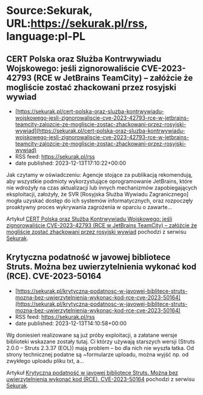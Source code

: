 # Source:Sekurak, URL:https://sekurak.pl/rss, language:pl-PL

## CERT Polska oraz Służba Kontrwywiadu Wojskowego: jeśli zignorowaliście CVE-2023-42793 (RCE w JetBrains TeamCity) – załóżcie że mogliście zostać zhackowani przez rosyjski wywiad
 - [https://sekurak.pl/cert-polska-oraz-sluzba-kontrwywiadu-wojskowego-jesli-zignorowaliscie-cve-2023-42793-rce-w-jetbrains-teamcity-zalozcie-ze-mogliscie-zostac-zhackowani-przez-rosyjski-wywiad](https://sekurak.pl/cert-polska-oraz-sluzba-kontrwywiadu-wojskowego-jesli-zignorowaliscie-cve-2023-42793-rce-w-jetbrains-teamcity-zalozcie-ze-mogliscie-zostac-zhackowani-przez-rosyjski-wywiad)
 - RSS feed: https://sekurak.pl/rss
 - date published: 2023-12-13T17:10:22+00:00

<p>Jak czytamy w oświadczeniu: Agencje stojące za publikacją rekomendują, aby wszystkie podmioty wykorzystujące oprogramowanie JetBrains, które nie wdrożyły na czas aktualizacji lub innych mechanizmów zapobiegających eksploitacji, założyły, że SVR [Rosyjska Służba Wywiadu Zagranicznego] mogła uzyskać dostęp do ich systemów informatycznych, oraz rozpoczęły proaktywny proces wykrywania zagrożenia w oparciu o zawarte...</p>
<p>Artykuł <a href="https://sekurak.pl/cert-polska-oraz-sluzba-kontrwywiadu-wojskowego-jesli-zignorowaliscie-cve-2023-42793-rce-w-jetbrains-teamcity-zalozcie-ze-mogliscie-zostac-zhackowani-przez-rosyjski-wywiad/" rel="nofollow">CERT Polska oraz Służba Kontrwywiadu Wojskowego: jeśli zignorowaliście CVE-2023-42793 (RCE w JetBrains TeamCity) &#8211; załóżcie że mogliście zostać zhackowani przez rosyjski wywiad</a> pochodzi z serwisu <a href="https://sekurak.pl" rel="nofollow">Sekurak</a>.</p>

## Krytyczna podatność w javowej bibliotece Struts. Można bez uwierzytelnienia wykonać kod (RCE). CVE-2023-50164
 - [https://sekurak.pl/krytyczna-podatnosc-w-javowej-biblitece-struts-mozna-bez-uwierzytelnienia-wykonac-kod-rce-cve-2023-50164](https://sekurak.pl/krytyczna-podatnosc-w-javowej-biblitece-struts-mozna-bez-uwierzytelnienia-wykonac-kod-rce-cve-2023-50164)
 - RSS feed: https://sekurak.pl/rss
 - date published: 2023-12-13T14:10:58+00:00

<p>Wg doniesień realizowane są już próby exploitacji, a załatane wersje biblioteki wskazane zostały tutaj. Ci którzy używają starszych wersji (Struts 2.0.0 &#8211; Struts 2.3.37 (EOL)) mają problem &#8211; bo dla nich nie wyszła łatka. Od strony technicznej podatne są ~formularze uploadu, można wyjść np. od zwykłego uploadu pliku txt, a...</p>
<p>Artykuł <a href="https://sekurak.pl/krytyczna-podatnosc-w-javowej-biblitece-struts-mozna-bez-uwierzytelnienia-wykonac-kod-rce-cve-2023-50164/" rel="nofollow">Krytyczna podatność w javowej bibliotece Struts. Można bez uwierzytelnienia wykonać kod (RCE). CVE-2023-50164</a> pochodzi z serwisu <a href="https://sekurak.pl" rel="nofollow">Sekurak</a>.</p>

